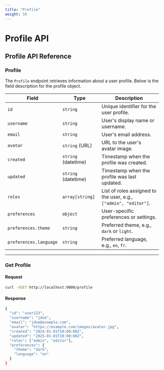 ```yaml
---
title: "Profile"
weight: 50
---
```


# Profile API

## Profile API Reference

### Profile

The `Profile` endpoint retrieves information about a user profile. Below is the field description for the profile object.

| **Field**            | **Type**            | **Description**                                                                                      |
|----------------------|---------------------|------------------------------------------------------------------------------------------------------|
| `id`                 | `string`            | Unique identifier for the user profile.                                                              |
| `username`           | `string`            | User's display name or username.                                                                     |
| `email`              | `string`            | User's email address.                                                                               |
| `avatar`             | `string` (URL)      | URL to the user's avatar image.                                                                      |
| `created`            | `string` (datetime) | Timestamp when the profile was created.                                                              |
| `updated`            | `string` (datetime) | Timestamp when the profile was last updated.                                                         |
| `roles`              | `array[string]`     | List of roles assigned to the user, e.g., `["admin", "editor"]`.                                     |
| `preferences`        | `object`            | User-specific preferences or settings.                                                               |
| `preferences.theme`  | `string`            | Preferred theme, e.g., `dark` or `light`.                                                            |
| `preferences.language` | `string`          | Preferred language, e.g., `en`, `fr`.                                                                |

---

### Get Profile

#### Request

```bash
curl -XGET http://localhost:9000/profile
```
#### Response

```bash
{
  "id": "user123",
  "username": "jdoe",
  "email": "jdoe@example.com",
  "avatar": "https://example.com/images/avatar.jpg",
  "created": "2024-01-01T10:00:00Z",
  "updated": "2025-01-01T10:00:00Z",
  "roles": ["admin", "editor"],
  "preferences": {
    "theme": "dark",
    "language": "en"
  }
}
```